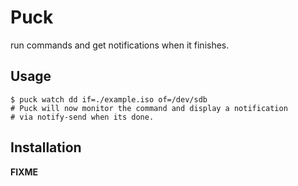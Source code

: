 # Puck

run commands and get notifications when it finishes.

## Usage

```console
$ puck watch dd if=./example.iso of=/dev/sdb
# Puck will now monitor the command and display a notification
# via notify-send when its done.
```

## Installation

__FIXME__